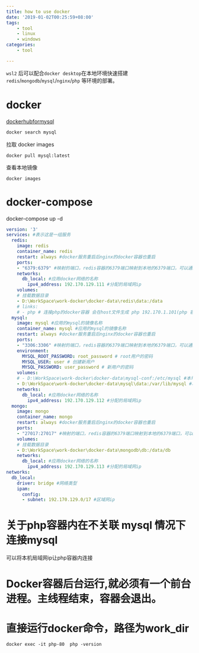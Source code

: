 ```yaml
---
title: how to use docker
date: '2019-01-02T00:25:59+08:00'
tags:
    - tool
    - linux
    - windows
categories:
    - tool

---
```



`wsl2` 后可以配合` docker desktop `在本地环境快速搭建 `redis`/`mongodb`/`mysql`/`nginx`/`php` 等环境的部署。

# docker 
[dockerhubformysql](https://hub.docker.com/_/mysql?tab=tags)

```sh
docker search mysql
```

拉取 docker images

```
docker pull mysql:latest
```

查看本地镜像
```
docker images
```

# docker-compose

docker-compose up -d 


```yml
version: '3'
services: #表示这是一组服务 
  redis:
    image: redis
    container_name: redis
    restart: always #docker服务重启后nginx的docker容器也重启
    ports:
    - "6379:6379" #映射的端口，redis容器的6379端口映射到本地的6379端口，可以通过ip:6379访问容器
    networks:
      db_local: #应用docker网络的名称
        ipv4_address: 192.170.129.111 #分配的局域网ip
    volumes:
    # 挂载数据目录  
    - D:\WorkSpace\work-docker\docker-data\redis\data:/data
    # links:
    # - php # 连接php的docker容器 会在host文件生成 php 192.170.1.101(php 容器的局域网ip)
  mysql:
    image: mysql #应用的mysql的镜像名称
    container_name: mysql #应用的mysql的镜像名称
    restart: always #docker服务重启后nginx的docker容器也重启
    ports:
    - "3306:3306" #映射的端口，redis容器的6379端口映射到本地的6379端口，可以通过ip:6379访问容器
    environment:
      MYSQL_ROOT_PASSWORD: root_password # root用户的密码
      MYSQL_USER: user # 创建新用户
      MYSQL_PASSWORD: user_password # 新用户的密码
    volumes: 
    # - D:\WorkSpace\work-docker\docker-data\mysql-conf:/etc/mysql #本地mysql映射到docker
    - D:\WorkSpace\work-docker\docker-data\mysql\data:/var/lib/mysql #本地mysql映射到docker
    networks:
      db_local: #应用docker网络的名称
        ipv4_address: 192.170.129.112 #分配的局域网ip
  mongo:
    image: mongo
    container_name: mongo
    restart: always #docker服务重启后nginx的docker容器也重启
    ports:
    - "27017:27017" #映射的端口，redis容器的6379端口映射到本地的6379端口，可以通过ip:6379访问容器
    volumes:
    # 挂载数据目录  
    - D:\WorkSpace\work-docker\docker-data\mongodb\db:/data/db
    networks:
      db_local: #应用docker网络的名称
        ipv4_address: 192.170.129.113 #分配的局域网ip
networks:
  db_local:
    driver: bridge #网络类型
    ipam:
      config:
      - subnet: 192.170.129.0/17 #区域网ip
```

# 关于php容器内在不关联 mysql 情况下连接mysql

可以将本机局域网ip让php容器内连接


# Docker容器后台运行,就必须有一个前台进程。主线程结束，容器会退出。

# 直接运行docker命令，路径为work_dir

```
docker exec -it php-80  php -version
```